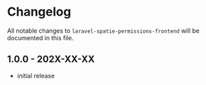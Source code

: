 # Changelog

All notable changes to `laravel-spatie-permissions-frontend` will be documented in this file.

## 1.0.0 - 202X-XX-XX

- initial release
